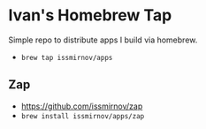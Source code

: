 # Ivan's Homebrew Tap

Simple repo to distribute apps I build via homebrew.

- `brew tap issmirnov/apps`

## Zap

- https://github.com/issmirnov/zap
- `brew install issmirnov/apps/zap`

